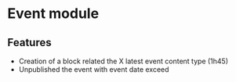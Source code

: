 # Event module

## Features

- Creation of a block related the X latest event content type (1h45)
- Unpublished the event with event date exceed

